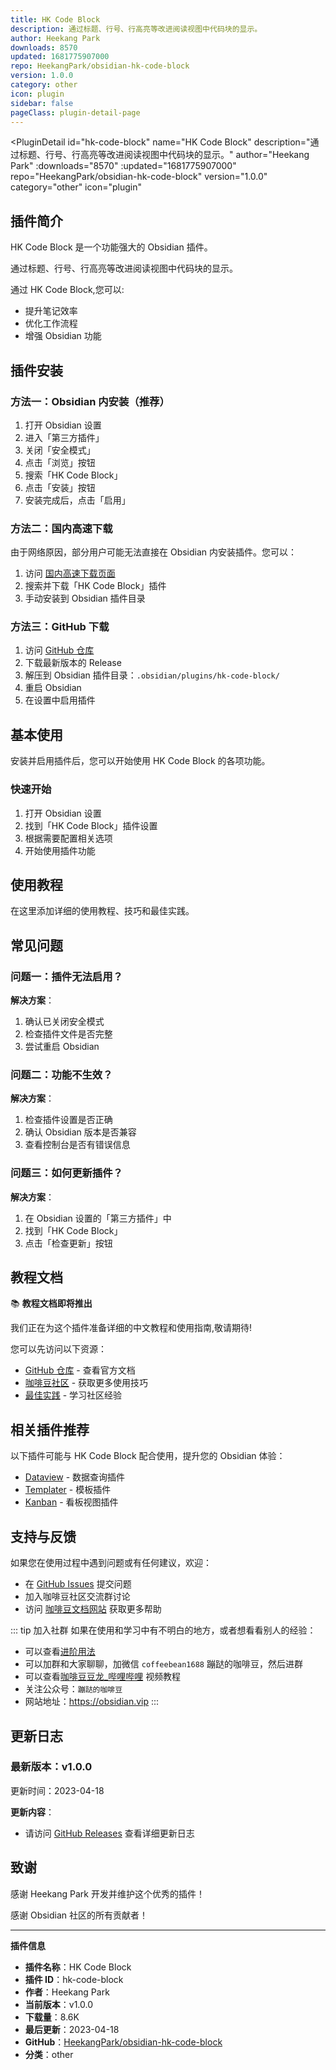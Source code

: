 ```yaml
---
title: HK Code Block
description: 通过标题、行号、行高亮等改进阅读视图中代码块的显示。
author: Heekang Park
downloads: 8570
updated: 1681775907000
repo: HeekangPark/obsidian-hk-code-block
version: 1.0.0
category: other
icon: plugin
sidebar: false
pageClass: plugin-detail-page
---
```


<PluginDetail
  id="hk-code-block"
  name="HK Code Block"
  description="通过标题、行号、行高亮等改进阅读视图中代码块的显示。"
  author="Heekang Park"
  :downloads="8570"
  :updated="1681775907000"
  repo="HeekangPark/obsidian-hk-code-block"
  version="1.0.0"
  category="other"
  icon="plugin"
>

<!-- AUTO_GENERATED_START -->
## 插件简介

HK Code Block 是一个功能强大的 Obsidian 插件。

通过标题、行号、行高亮等改进阅读视图中代码块的显示。

通过 HK Code Block,您可以:

- 提升笔记效率
- 优化工作流程
- 增强 Obsidian 功能

<!-- AUTO_GENERATED_END -->

<!-- AUTO_GENERATED_START -->
## 插件安装

### 方法一：Obsidian 内安装（推荐）

1. 打开 Obsidian 设置
2. 进入「第三方插件」
3. 关闭「安全模式」
4. 点击「浏览」按钮
5. 搜索「HK Code Block」
6. 点击「安装」按钮
7. 安装完成后，点击「启用」

### 方法二：国内高速下载

由于网络原因，部分用户可能无法直接在 Obsidian 内安装插件。您可以：

1. 访问 [国内高速下载页面](/zh/documentation/obsidian-plugins-download.html)
2. 搜索并下载「HK Code Block」插件
3. 手动安装到 Obsidian 插件目录

### 方法三：GitHub 下载

1. 访问 [GitHub 仓库](https://github.com/HeekangPark/obsidian-hk-code-block)
2. 下载最新版本的 Release
3. 解压到 Obsidian 插件目录：`.obsidian/plugins/hk-code-block/`
4. 重启 Obsidian
5. 在设置中启用插件

## 基本使用

安装并启用插件后，您可以开始使用 HK Code Block 的各项功能。

### 快速开始

1. 打开 Obsidian 设置
2. 找到「HK Code Block」插件设置
3. 根据需要配置相关选项
4. 开始使用插件功能

<!-- AUTO_GENERATED_END -->

<!-- CUSTOM_CONTENT_START:tutorial -->
## 使用教程

在这里添加详细的使用教程、技巧和最佳实践。

<!-- CUSTOM_CONTENT_END:tutorial -->

<!-- SHARED_CONTENT_START -->
## 常见问题

### 问题一：插件无法启用？

**解决方案**：
1. 确认已关闭安全模式
2. 检查插件文件是否完整
3. 尝试重启 Obsidian

### 问题二：功能不生效？

**解决方案**：
1. 检查插件设置是否正确
2. 确认 Obsidian 版本是否兼容
3. 查看控制台是否有错误信息

### 问题三：如何更新插件？

**解决方案**：
1. 在 Obsidian 设置的「第三方插件」中
2. 找到「HK Code Block」
3. 点击「检查更新」按钮

## 教程文档

📚 **教程文档即将推出**

我们正在为这个插件准备详细的中文教程和使用指南,敬请期待!

您可以先访问以下资源：
- [GitHub 仓库](https://github.com/HeekangPark/obsidian-hk-code-block) - 查看官方文档
- [咖啡豆社区](/zh/bases/) - 获取更多使用技巧
- [最佳实践](/zh/best-practices/) - 学习社区经验

## 相关插件推荐

以下插件可能与 HK Code Block 配合使用，提升您的 Obsidian 体验：

- [Dataview](/zh/plugins/dataview.html) - 数据查询插件
- [Templater](/zh/plugins/templater-obsidian.html) - 模板插件
- [Kanban](/zh/plugins/obsidian-kanban.html) - 看板视图插件

## 支持与反馈

如果您在使用过程中遇到问题或有任何建议，欢迎：

- 在 [GitHub Issues](https://github.com/HeekangPark/obsidian-hk-code-block/issues) 提交问题
- 加入咖啡豆社区交流群讨论
- 访问 [咖啡豆文档网站](https://obsidian.vip) 获取更多帮助

::: tip 加入社群
如果在使用和学习中有不明白的地方，或者想看看别人的经验：
- 可以查看[进阶用法](/zh/advanced)
- 可以加群和大家聊聊，加微信 `coffeebean1688` 蹦跶的咖啡豆，然后进群
- 可以查看[咖啡豆豆龙_哔哩哔哩](https://space.bilibili.com/618777356) 视频教程
- 关注公众号：`蹦跶的咖啡豆`
- 网站地址：https://obsidian.vip
:::
<!-- SHARED_CONTENT_END -->

<!-- AUTO_GENERATED_START -->
## 更新日志

### 最新版本：v1.0.0

更新时间：2023-04-18

**更新内容**：
- 请访问 [GitHub Releases](https://github.com/HeekangPark/obsidian-hk-code-block/releases) 查看详细更新日志

## 致谢

感谢 Heekang Park 开发并维护这个优秀的插件！

感谢 Obsidian 社区的所有贡献者！

---

**插件信息**
- **插件名称**：HK Code Block
- **插件 ID**：hk-code-block
- **作者**：Heekang Park
- **当前版本**：v1.0.0
- **下载量**：8.6K
- **最后更新**：2023-04-18
- **GitHub**：[HeekangPark/obsidian-hk-code-block](https://github.com/HeekangPark/obsidian-hk-code-block)
- **分类**：other
<!-- AUTO_GENERATED_END -->

</PluginDetail>

